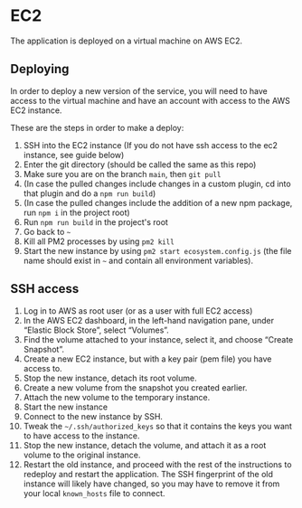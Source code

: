 # EC2

The application is deployed on a virtual machine on AWS EC2.

## Deploying

In order to deploy a new version of the service, you will need to have access to the virtual machine and have an account with access to the AWS EC2 instance.

These are the steps in order to make a deploy:

1. SSH into the EC2 instance (If you do not have ssh access to the ec2 instance, see guide below)
2. Enter the git directory (should be called the same as this repo)
3. Make sure you are on the branch `main`, then `git pull`
4. (In case the pulled changes include changes in a custom plugin, cd into that plugin and do a `npm run build`)
5. (In case the pulled changes include the addition of a new npm package, run `npm i` in the project root)
6. Run `npm run build` in the project's root
7. Go back to `~`
8. Kill all PM2 processes by using `pm2 kill`
9. Start the new instance by using `pm2 start ecosystem.config.js` (the file name should exist in `~` and contain all environment variables).

## SSH access

1. Log in to AWS as root user (or as a user with full EC2 access)
2. In the AWS EC2 dashboard, in the left-hand navigation pane, under “Elastic Block Store”, select “Volumes”.
3. Find the volume attached to your instance, select it, and choose “Create Snapshot”.
4. Create a new EC2 instance, but with a key pair (pem file) you have access to.
5. Stop the new instance, detach its root volume.
6. Create a new volume from the snapshot you created earlier.
7. Attach the new volume to the temporary instance.
8. Start the new instance
9. Connect to the new instance by SSH.
10. Tweak the `~/.ssh/authorized_keys` so that it contains the keys you want to have access to the instance.
11. Stop the new instance, detach the volume, and attach it as a root volume to the original instance.
12. Restart the old instance, and proceed with the rest of the instructions to redeploy and restart the application. The SSH fingerprint of the old instance will likely have changed, so you may have to remove it from your local `known_hosts` file to connect.
